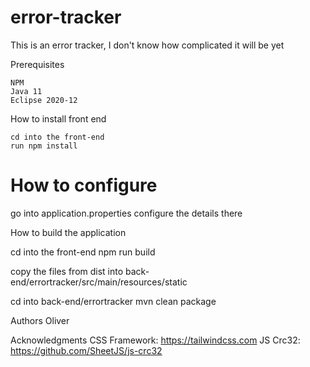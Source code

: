 # error-tracker
This is an error tracker, I don't know how complicated it will be yet



Prerequisites
```
NPM
Java 11
Eclipse 2020-12
```
How to install front end

```
cd into the front-end
run npm install
```

# How to configure

go into application.properties
configure the details there


How to build the application

cd into the front-end
npm run build

copy the files from dist into back-end/errortracker/src/main/resources/static

cd into back-end/errortracker
mvn clean package

Authors
Oliver


Acknowledgments
CSS Framework: https://tailwindcss.com
JS Crc32: https://github.com/SheetJS/js-crc32
